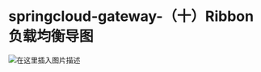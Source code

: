 ﻿# springcloud-gateway-（十）Ribbon负载均衡导图

![在这里插入图片描述](https://img-blog.csdnimg.cn/20210225072319749.png?x-oss-process=image/watermark,type_ZmFuZ3poZW5naGVpdGk,shadow_10,text_aHR0cHM6Ly9ibG9nLmNzZG4ubmV0L3FxXzM3ODY5MjQz,size_16,color_FFFFFF,t_70)

